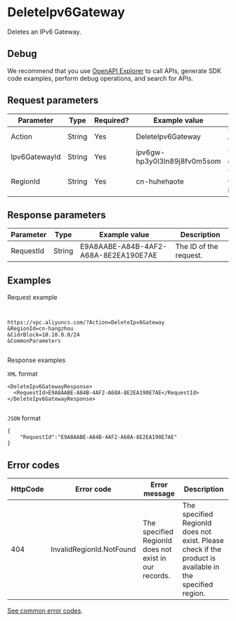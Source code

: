 # DeleteIpv6Gateway

Deletes an IPv6 Gateway.

## Debug

We recommend that you use [OpenAPI Explorer](https://api.aliyun.com/#product=Vpc&api=CreateIpv6Gateway) to call APIs, generate SDK code examples, perform debug operations, and search for APIs.

## Request parameters

|Parameter|Type|Required?|Example value|Description|
|---------|----|---------|-------------|-----------|
|Action|String|Yes|DeleteIpv6Gateway|The name of this action. Value:**DeleteIpv6Gateway** |
|Ipv6GatewayId|String|Yes|ipv6gw-hp3y0l3ln89j8fv0m5som|The IPv6 Gateway to be deleted. |
|RegionId|String|Yes|cn-huhehaote|The ID of the region to which the IPv6 Gateway belongs. |

## Response parameters

|Parameter|Type|Example value|Description|
|---------|----|-------------|-----------|
|RequestId|String|E9A8AABE-A84B-4AF2-A68A-8E2EA190E7AE|The ID of the request. |

## Examples

Request example

```


https://vpc.aliyuncs.com/?Action=DeleteIpv6Gateway
&RegionId=cn-hangzhou
&CidrBlock=10.10.0.0/24
&CommonParameters
			
```

Response examples

`XML` format

```
<DeleteIpv6GatewayResponse>
  <RequestId>E9A8AABE-A84B-4AF2-A68A-8E2EA190E7AE</RequestId>
</DeleteIpv6GatewayResponse>
			
```

`JSON` format

```
{
    "RequestId":"E9A8AABE-A84B-4AF2-A68A-8E2EA190E7AE"
}
```

## Error codes

|HttpCode|Error code|Error message|Description|
|--------|----------|-------------|-----------|
|404|InvalidRegionId.NotFound|The specified RegionId does not exist in our records.|The specified RegionId does not exist. Please check if the product is available in the specified region.|

[See common error codes](https://error-center.aliyun.com/status/product/Vpc).

